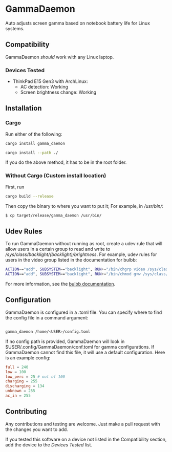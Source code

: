 # GammaDaemon
Auto adjusts screen gamma based on notebook battery life for Linux systems.

## Compatibility
GammaDaemon *should* work with any Linux laptop.

### Devices Tested
- ThinkPad E15 Gen3 with ArchLinux: 
    - AC detection: Working
    - Screen brightness change: Working



## Installation

### Cargo
Run either of the following:
```bash
cargo install gamma_daemon
```

```bash
cargo install --path ./
```
If you do the above method, it has to be in the root folder.

### Without Cargo (Custom install location)

First, run
```bash
cargo build --release
```

Then copy the binary to where you want to put it; For example,
in */usr/bin/*:

```bash
$ cp target/release/gamma_daemon /usr/bin/
```

## Udev Rules
To run GammaDaemon without running as root, create a udev rule that will allow users in a certain group to read and write 
to */sys/class/backlight/(backlight)/brightness*. For example, udev rules for users in the video group listed in the documentation for bulbb:
```bash
ACTION=="add", SUBSYSTEM=="backlight", RUN+="/bin/chgrp video /sys/class/backlight/%k/brightness"
ACTION=="add", SUBSYSTEM=="backlight", RUN+="/bin/chmod g+w /sys/class/backlight/%k/brightness"
```
For more information, see the [bulbb documentation](https://docs.rs/bulbb/latest/bulbb/monitor/struct.MonitorDevice.html#method.set_brightness).

## Configuration

GammaDaemon is configured in a .toml file. You can specify where to find the config file in a command argument:
```bash

gamma_daemon /home/<USER>/config.toml

```

If no config path is provided, GammaDaemon will look in $USER/.config/GammaDaemon/conf.toml for gamma configurations. If GammaDaemon cannot find this file, it will use a default configuration.
Here is an example config:
```toml
full = 240
low = 100
low_perc = 25 # out of 100
charging = 255
discharging = 134
unknown = 255
ac_in = 255
```
## Contributing
Any contributions and testing are welcome. Just make a pull request with the changes you want to add. 

If you tested this software on a device not listed in the Compatibility section, add the device to the *Devices Tested* list.
